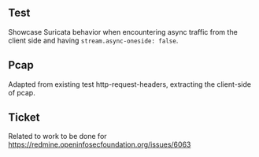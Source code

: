 Test
----

Showcase Suricata behavior when encountering async traffic from the client side
and having ``stream.async-oneside: false``.

Pcap
----

Adapted from existing test http-request-headers, extracting the client-side of pcap.

Ticket
------

Related to work to be done for https://redmine.openinfosecfoundation.org/issues/6063
